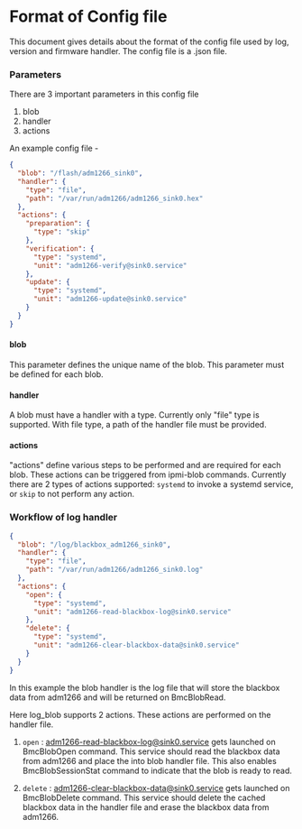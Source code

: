 # Format of Config file

This document gives details about the format of the config file used by log,
version and firmware handler. The config file is a .json file.

### Parameters

There are 3 important parameters in this config file

1. blob
2. handler
3. actions

An example config file -

```json
{
  "blob": "/flash/adm1266_sink0",
  "handler": {
    "type": "file",
    "path": "/var/run/adm1266/adm1266_sink0.hex"
  },
  "actions": {
    "preparation": {
      "type": "skip"
    },
    "verification": {
      "type": "systemd",
      "unit": "adm1266-verify@sink0.service"
    },
    "update": {
      "type": "systemd",
      "unit": "adm1266-update@sink0.service"
    }
  }
}
```

#### blob

This parameter defines the unique name of the blob. This parameter must be
defined for each blob.

#### handler

A blob must have a handler with a type. Currently only "file" type is supported.
With file type, a path of the handler file must be provided.

#### actions

"actions" define various steps to be performed and are required for each blob.
These actions can be triggered from ipmi-blob commands. Currently there are 2
types of actions supported: `systemd` to invoke a systemd service, or `skip` to
not perform any action.

### Workflow of log handler

```json
{
  "blob": "/log/blackbox_adm1266_sink0",
  "handler": {
    "type": "file",
    "path": "/var/run/adm1266/adm1266_sink0.log"
  },
  "actions": {
    "open": {
      "type": "systemd",
      "unit": "adm1266-read-blackbox-log@sink0.service"
    },
    "delete": {
      "type": "systemd",
      "unit": "adm1266-clear-blackbox-data@sink0.service"
    }
  }
}
```

In this example the blob handler is the log file that will store the blackbox
data from adm1266 and will be returned on BmcBlobRead.

Here log_blob supports 2 actions. These actions are performed on the handler
file.

1. `open` : adm1266-read-blackbox-log@sink0.service gets launched on BmcBlobOpen
   command. This service should read the blackbox data from adm1266 and place
   the into blob handler file. This also enables BmcBlobSessionStat command to
   indicate that the blob is ready to read.

2. `delete` : adm1266-clear-blackbox-data@sink0.service gets launched on
   BmcBlobDelete command. This service should delete the cached blackbox data in
   the handler file and erase the blackbox data from adm1266.
